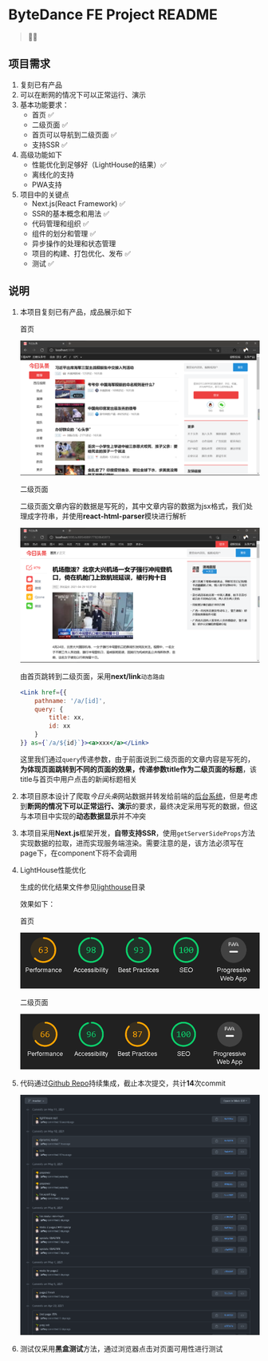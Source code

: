 # ByteDance FE Project README

> 👨‍💻

## 项目需求

1. 复刻已有产品
2. 可以在断网的情况下可以正常运行、演示
3. 基本功能要求：
    - 首页 ✅
    - 二级页面 ✅
    - 首页可以导航到二级页面 ✅
    - 支持SSR ✅
4. 高级功能如下
    - 性能优化到足够好（LightHouse的结果）✅
    - 离线化的支持
    - PWA支持
5. 项目中的关键点
    - Next.js(React Framework) ✅
    - SSR的基本概念和用法 ✅
    - 代码管理和组织 ✅
    - 组件的划分和管理 ✅
    - 异步操作的处理和状态管理
    - 项目的构建、打包优化、发布 ✅
    - 测试 ✅

## 说明

1. 本项目复刻已有产品，成品展示如下

    首页

    ![首页](README.assets/image-index.png)

    二级页面

    二级页面文章内容的数据是写死的，其中文章内容的数据为jsx格式，我们处理成字符串，并使用**react-html-parser**模块进行解析

    ![二级页面](README.assets/image-page2.png)

    由首页跳转到二级页面，采用**next/link**`动态路由`

    ```jsx
    <Link href={{
        pathname: '/a/[id]',
        query: {
            title: xx,
            id: xx
        }
    }} as={`/a/${id}`}><a>xxx</a></Link>
    ```

    这里我们通过`query`传递参数，由于前面说到二级页面的文章内容是写死的，**为体现页面跳转到不同的页面的效果，传递参数title作为二级页面的标题**，该title与首页中用户点击的新闻标题相关

2. 本项目原本设计了爬取*今日头条*网站数据并转发给前端的[后台系统](../lesson-3-homework/Spider/server.js)，但是考虑到**断网的情况下可以正常运行、演示**的要求，最终决定采用写死的数据，但这与本项目中实现的**动态数据显示**并不冲突

3. 本项目采用**Next.js**框架开发，**自带支持SSR**，使用`getServerSideProps`方法实现数据的拉取，进而实现服务端渲染。需要注意的是，该方法必须写在page下，在component下将不会调用

4. LightHouse性能优化

    生成的优化结果文件参见[lighthouse](./lighthouse/)目录

    效果如下：

    首页

    ![lighthouse-index](README.assets/image-index-lighthouse.png)

    二级页面

    ![lighthouse-a](README.assets/image-page2-lighthouse.png)

5. 代码通过[Github Repo](https://github.com/Laffery/ByteDance-Frontend/tree/master/project)持续集成，截止本次提交，共计**14**次commit

    ![commits](README.assets/image-commits.png)

6. 测试仅采用**黑盒测试**方法，通过浏览器点击对页面可用性进行测试
